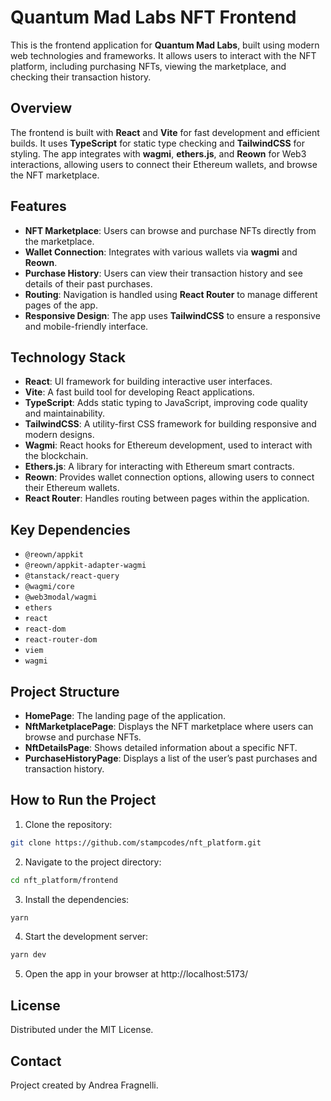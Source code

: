 # Quantum Mad Labs NFT Frontend

This is the frontend application for **Quantum Mad Labs**, built using modern web technologies and frameworks. It allows users to interact with the NFT platform, including purchasing NFTs, viewing the marketplace, and checking their transaction history.

## Overview

The frontend is built with **React** and **Vite** for fast development and efficient builds. It uses **TypeScript** for static type checking and **TailwindCSS** for styling. The app integrates with **wagmi**, **ethers.js**, and **Reown** for Web3 interactions, allowing users to connect their Ethereum wallets, and browse the NFT marketplace.

## Features

- **NFT Marketplace**: Users can browse and purchase NFTs directly from the marketplace.
- **Wallet Connection**: Integrates with various wallets via **wagmi** and **Reown**.
- **Purchase History**: Users can view their transaction history and see details of their past purchases.
- **Routing**: Navigation is handled using **React Router** to manage different pages of the app.
- **Responsive Design**: The app uses **TailwindCSS** to ensure a responsive and mobile-friendly interface.

## Technology Stack

- **React**: UI framework for building interactive user interfaces.
- **Vite**: A fast build tool for developing React applications.
- **TypeScript**: Adds static typing to JavaScript, improving code quality and maintainability.
- **TailwindCSS**: A utility-first CSS framework for building responsive and modern designs.
- **Wagmi**: React hooks for Ethereum development, used to interact with the blockchain.
- **Ethers.js**: A library for interacting with Ethereum smart contracts.
- **Reown**: Provides wallet connection options, allowing users to connect their Ethereum wallets.
- **React Router**: Handles routing between pages within the application.

## Key Dependencies

- `@reown/appkit`
- `@reown/appkit-adapter-wagmi`
- `@tanstack/react-query`
- `@wagmi/core`
- `@web3modal/wagmi`
- `ethers`
- `react`
- `react-dom`
- `react-router-dom`
- `viem`
- `wagmi`

## Project Structure

- **HomePage**: The landing page of the application.
- **NftMarketplacePage**: Displays the NFT marketplace where users can browse and purchase NFTs.
- **NftDetailsPage**: Shows detailed information about a specific NFT.
- **PurchaseHistoryPage**: Displays a list of the user’s past purchases and transaction history.

## How to Run the Project

1. Clone the repository:

```bash
git clone https://github.com/stampcodes/nft_platform.git
```

2. Navigate to the project directory:

```bash
cd nft_platform/frontend
```

3. Install the dependencies:

```bash
yarn
```

4. Start the development server:

```bash
yarn dev
```

5. Open the app in your browser at http://localhost:5173/

## License

Distributed under the MIT License.

## Contact

Project created by Andrea Fragnelli.
